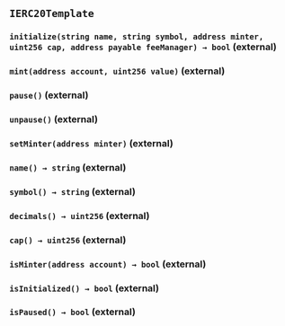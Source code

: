 ## `IERC20Template`






### `initialize(string name, string symbol, address minter, uint256 cap, address payable feeManager) → bool` (external)





### `mint(address account, uint256 value)` (external)





### `pause()` (external)





### `unpause()` (external)





### `setMinter(address minter)` (external)





### `name() → string` (external)





### `symbol() → string` (external)





### `decimals() → uint256` (external)





### `cap() → uint256` (external)





### `isMinter(address account) → bool` (external)





### `isInitialized() → bool` (external)





### `isPaused() → bool` (external)






